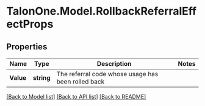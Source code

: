 
# TalonOne.Model.RollbackReferralEffectProps

## Properties

Name | Type | Description | Notes
------------ | ------------- | ------------- | -------------
**Value** | **string** | The referral code whose usage has been rolled back | 

[[Back to Model list]](../README.md#documentation-for-models)
[[Back to API list]](../README.md#documentation-for-api-endpoints)
[[Back to README]](../README.md)

